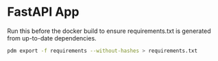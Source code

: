 # FastAPI App

Run this before the docker build to ensure requirements.txt is generated from up-to-date
dependencies.

```sh
pdm export -f requirements --without-hashes > requirements.txt
```